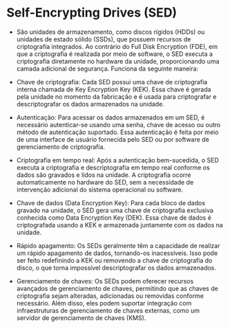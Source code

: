 # Self-Encrypting Drives (SED)

* São unidades de armazenamento, como discos rígidos (HDDs) ou unidades de estado sólido (SSDs), que possuem recursos de criptografia integrados. Ao contrário do Full Disk Encryption (FDE), em que a criptografia é realizada por meio de software, o SED executa a criptografia diretamente no hardware da unidade, proporcionando uma camada adicional de segurança. Funciona da seguinte maneira:

* Chave de criptografia: Cada SED possui uma chave de criptografia interna chamada de Key Encryption Key (KEK). Essa chave é gerada pela unidade no momento da fabricação e é usada para criptografar e descriptografar os dados armazenados na unidade.

* Autenticação: Para acessar os dados armazenados em um SED, é necessário autenticar-se usando uma senha, chave de acesso ou outro método de autenticação suportado. Essa autenticação é feita por meio de uma interface de usuário fornecida pelo SED ou por software de gerenciamento de criptografia.

* Criptografia em tempo real: Após a autenticação bem-sucedida, o SED executa a criptografia e descriptografia em tempo real conforme os dados são gravados e lidos na unidade. A criptografia ocorre automaticamente no hardware do SED, sem a necessidade de intervenção adicional do sistema operacional ou software.

* Chave de dados (Data Encryption Key): Para cada bloco de dados gravado na unidade, o SED gera uma chave de criptografia exclusiva conhecida como Data Encryption Key (DEK). Essa chave de dados é criptografada usando a KEK e armazenada juntamente com os dados na unidade.

* Rápido apagamento: Os SEDs geralmente têm a capacidade de realizar um rápido apagamento de dados, tornando-os inacessíveis. Isso pode ser feito redefinindo a KEK ou removendo a chave de criptografia do disco, o que torna impossível descriptografar os dados armazenados.

* Gerenciamento de chaves: Os SEDs podem oferecer recursos avançados de gerenciamento de chaves, permitindo que as chaves de criptografia sejam alteradas, adicionadas ou removidas conforme necessário. Além disso, eles podem suportar integração com infraestruturas de gerenciamento de chaves externas, como um servidor de gerenciamento de chaves (KMS).